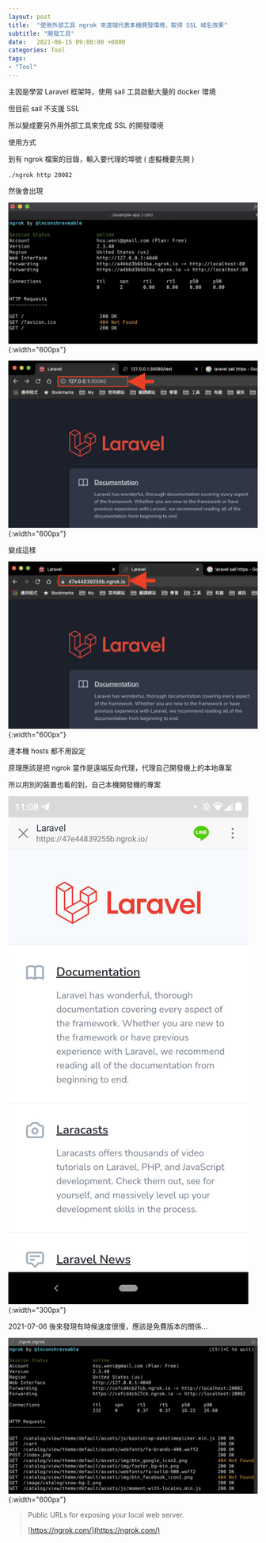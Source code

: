 ```yaml
---
layout: post
title:  "使用外部工具 ngrok 來遠端代表本機開發環境，取得 SSL 域名效果"
subtitle: "開發工具"
date:   2021-06-15 09:00:00 +0800
categories: Tool
tags:
- "Tool"
---
```


主因是學習 Laravel 框架時，使用 sail 工具啟動大量的 docker 環境

但目前 sail 不支援 SSL

所以變成要另外用外部工具來完成 SSL 的開發環境

使用方式

到有 ngrok 檔案的目錄，輸入要代理的埠號 ( 虛擬機要先開 )

```shell
./ngrok http 20082
```

然後會出現

![Untitled](/images/2021-06-15/2021-06-15-01.png){:width="600px"}

![Untitled](/images/2021-06-15/2021-06-15-02.png){:width="600px"}

變成這樣

![Untitled](/images/2021-06-15/2021-06-15-03.png){:width="600px"}

連本機 hosts 都不用設定

原理應該是把 ngrok 當作是遠端反向代理，代理自己開發機上的本地專案

所以用別的裝置也看的到，自己本機開發機的專案

![Untitled](/images/2021-06-15/2021-06-15-04.png){:width="300px"}

2021-07-06 後來發現有時候速度很慢，應該是免費版本的關係...

![Untitled](/images/2021-06-15/2021-06-15-05.png){:width="600px"}

> Public URLs for exposing your local web server.
>
> [https://ngrok.com/](https://ngrok.com/)
